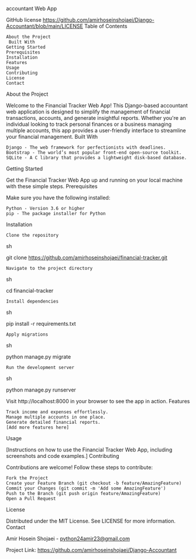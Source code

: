 accountant Web App



GitHub license https://github.com/amirhoseinshojaei/Django-Accountant/blob/main/LICENSE
Table of Contents

    About the Project
     Built With
    Getting Started
    Prerequisites
    Installation
    Features
    Usage
    Contributing
    License
    Contact

About the Project

Welcome to the Financial Tracker Web App! This Django-based accountant web application is designed to simplify the management of financial transactions, accounts, and generate insightful reports. Whether you're an individual looking to track personal finances or a business managing multiple accounts, this app provides a user-friendly interface to streamline your financial management.
Built With

    Django - The web framework for perfectionists with deadlines.
    Bootstrap - The world’s most popular front-end open-source toolkit.
    SQLite - A C library that provides a lightweight disk-based database.

Getting Started

Get the Financial Tracker Web App up and running on your local machine with these simple steps.
Prerequisites

Make sure you have the following installed:

    Python - Version 3.6 or higher
    pip - The package installer for Python

Installation

    Clone the repository

sh

git clone https://github.com/amirhoseinshojaei/financial-tracker.git

    Navigate to the project directory

sh

cd financial-tracker

    Install dependencies

sh

pip install -r requirements.txt

    Apply migrations

sh

python manage.py migrate

    Run the development server

sh

python manage.py runserver

Visit http://localhost:8000 in your browser to see the app in action.
Features

    Track income and expenses effortlessly.
    Manage multiple accounts in one place.
    Generate detailed financial reports.
    [Add more features here]

Usage

[Instructions on how to use the Financial Tracker Web App, including screenshots and code examples.]
Contributing

Contributions are welcome! Follow these steps to contribute:

    Fork the Project
    Create your Feature Branch (git checkout -b feature/AmazingFeature)
    Commit your Changes (git commit -m 'Add some AmazingFeature')
    Push to the Branch (git push origin feature/AmazingFeature)
    Open a Pull Request

License

Distributed under the MIT License. See LICENSE for more information.
Contact

Amir Hosein Shojaei - python24amir23@gmail.com

Project Link: https://github.com/amirhoseinshojaei/Django-Accountant